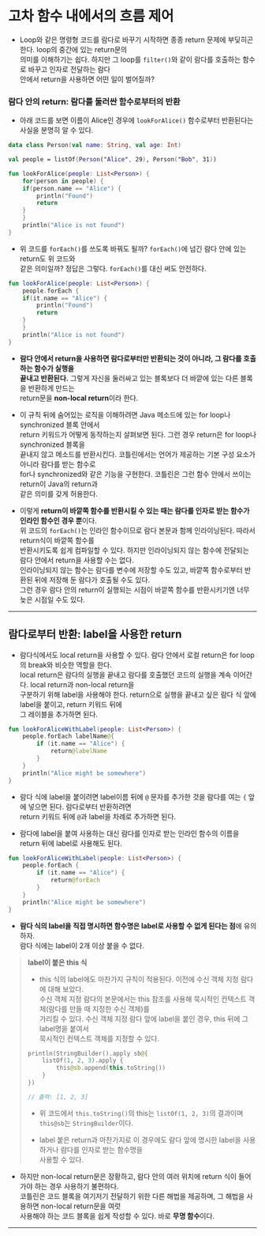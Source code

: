 # 고차 함수 내에서의 흐름 제어

- Loop와 같은 명령형 코드를 람다로 바꾸기 시작하면 종종 return 문제에 부딪히곤 한다. loop의 중간에 있는 return문의  
  의미를 이해하기는 쉽다. 하지만 그 loop를 `filter()`와 같이 람다를 호출하는 함수로 바꾸고 인자로 전달하는 람다  
  안에서 return을 사용하면 어떤 일이 벌어질까?

### 람다 안의 return: 람다를 둘러싼 함수로부터의 반환

- 아래 코드를 보면 이름이 Alice인 경우에 `lookForAlice()` 함수로부터 반환된다는 사실을 분명히 알 수 있다.

```kt
data class Person(val name: String, val age: Int)

val people = listOf(Person("Alice", 29), Person("Bob", 31))

fun lookForAlice(people: List<Person>) {
    for(person in people) {
	if(person.name == "Alice") {
	    println("Found")
	    return
	}
    }
    println("Alice is not found")
}
```

- 위 코드를 `forEach()`를 쓰도록 바꿔도 될까? `forEach()`에 넘긴 람다 안에 있는 return도 위 코드와  
  같은 의미일까? 정답은 그렇다. `forEach()`를 대신 써도 안전하다.

```kt
fun lookForAlice(people: List<Person>) {
    people.forEach {
	if(it.name == "Alice") {
	    println("Found")
	    return
	}
    }
    println("Alice is not found")
}
```

- **람다 안에서 return을 사용하면 람다로부터만 반환되는 것이 아니라, 그 람다를 호출하는 함수가 실행을**  
  **끝내고 반환된다.** 그렇게 자신을 둘러싸고 있는 블록보다 더 바깥에 있는 다른 블록을 반환하게 만드는  
  return문을 **non-local return**이라 한다.

- 이 규칙 뒤에 숨어있는 로직을 이해하려면 Java 메소드에 있는 for loop나 synchronized 블록 안에서  
  return 키워드가 어떻게 동작하는지 살펴보면 된다. 그런 경우 return은 for loop나 synchronized 블록을  
  끝내지 않고 메소드를 반환시킨다. 코틀린에서는 언어가 제공하는 기본 구성 요소가 아니라 람다를 받는 함수로  
  for나 synchronized와 같은 기능을 구현한다. 코틀린은 그런 함수 안에서 쓰이는 return이 Java의 return과  
  같은 의미를 갖게 허용한다.

- 이렇게 **return이 바깥쪽 함수를 반환시킬 수 있는 때는 람다를 인자로 받는 함수가 인라인 함수인 경우 뿐**이다.  
  위 코드의 `forEach()`는 인라인 함수이므로 람다 본문과 함께 인라이닝된다. 따라서 return식이 바깥쪽 함수를  
  반환시키도록 쉽게 컴파일할 수 있다. 하지만 인라이닝되지 않는 함수에 전달되는 람다 안에서 return을 사용할 수는 없다.  
  인라이닝되지 않는 함수는 람다를 변수에 저장할 수도 있고, 바깥쪽 함수로부터 반환된 뒤에 저장해 둔 람다가 호출될 수도 있다.  
  그런 경우 람다 안의 return이 실행되는 시점이 바깥쪽 함수를 반환시키기엔 너무 늦은 시점일 수도 있다.

<hr/>

## 람다로부터 반환: label을 사용한 return

- 람다식에서도 local return을 사용할 수 있다. 람다 안에서 로컬 return은 for loop의 break와 비슷한 역할을 한다.  
  local return은 람다의 실행을 끝내고 람다를 호출했던 코드의 실행을 계속 이어간다. local return과 non-local return을  
  구분하기 위해 label을 사용해야 한다. return으로 실행을 끝내고 싶은 람다 식 앞에 label을 붙이고, return 키워드 뒤에  
  그 레이블을 추가하면 된다.

```kt
fun lookForAliceWithLabel(people: List<Person>) {
    people.forEach labelName@{
        if (it.name == "Alice") {
            return@labelName
        }
    }
    println("Alice might be somewhere")
}
```

- 람다 식에 label을 붙이려면 label이름 뒤에 `@` 문자를 추가한 것을 람다를 여는 `{` 앞에 넣으면 된다. 람다로부터 반환하려면  
  return 키워드 뒤에 `@`과 label을 차례로 추가하면 된다.

- 람다에 label을 붙여 사용하는 대신 람다를 인자로 받는 인라인 함수의 이름을 return 뒤에 label로 사용해도 된다.

```kt
fun lookForAliceWithLabel(people: List<Person>) {
    people.forEach {
        if (it.name == "Alice") {
            return@forEach
        }
    }
    println("Alice might be somewhere")
}
```

- **람다 식의 label을 직접 명시하면 함수명은 label로 사용할 수 없게 된다는 점**에 유의하자.  
  람다 식에는 label이 2개 이상 붙을 수 없다.

> **label이 붙은 this 식**
>
> - this 식의 label에도 마찬가지 규칙이 적용된다. 이전에 수신 객체 지정 람다에 대해 보았다.  
>    수신 객체 지정 람다의 본문에서는 this 참조를 사용해 묵시적인 컨텍스트 객체(람다를 만들 때 지정한 수신 객체)를  
>    가리킬 수 있다. 수신 객체 지정 람다 앞에 label을 붙인 경우, this 뒤에 그 label명을 붙여서  
>   묵시적인 컨텍스트 객체를 지정할 수 있다.
>
> ```kt
> println(StringBuilder().apply sb@{
>     listOf(1, 2, 3).apply {
>         this@sb.append(this.toString())
>     }
> })
>
> // 출력: [1, 2, 3]
> ```
>
> - 위 코드에서 `this.toString()`의 this는 `listOf(1, 2, 3)`의 결과이며 `this@sb`는 `StringBuilder`이다.
>
> - label 붙은 return과 마찬가지로 이 경우에도 람다 앞에 명시한 label을 사용하거나 람다를 인자로 받는 함수명을  
>   사용할 수 있다.

- 하지만 non-local return문은 장황하고, 람다 안의 여러 위치에 return 식이 들어가야 하는 경우 사용하기 불편하다.  
  코틀린은 코드 블록을 여기저기 전달하기 위한 다른 해법을 제공하며, 그 해법을 사용하면 non-local return문을 여럿  
  사용해야 하는 코드 블록을 쉽게 작성할 수 있다. 바로 **무명 함수**이다.

<hr/>
